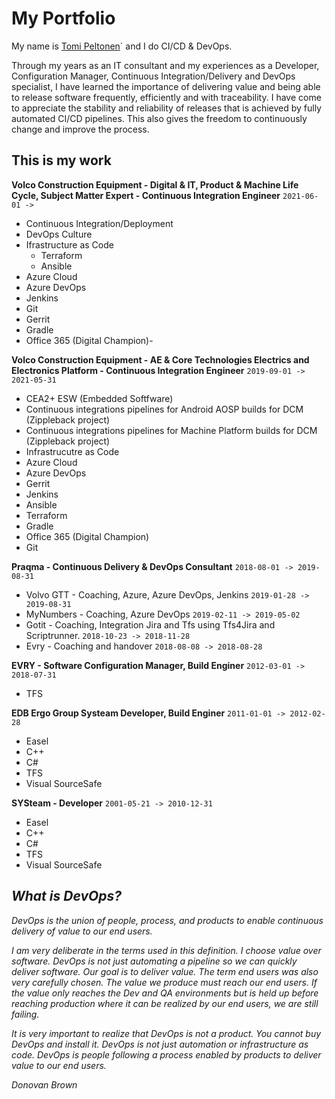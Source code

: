 # My Portfolio

My name is [Tomi Peltonen](https://www.linkedin.com/in/tomipeltonen/)` and I do CI/CD & DevOps.

Through my years as an IT consultant and my experiences as a Developer, Configuration Manager, Continuous Integration/Delivery and DevOps specialist, I have learned the importance of delivering value and being able to release software frequently, efficiently and with traceability. I have come to appreciate the stability and reliability of releases that is achieved by fully automated CI/CD pipelines. This also gives the freedom to continuously change and improve the process.

## This is my work

**Volco Construction Equipment - Digital & IT, Product & Machine Life Cycle, Subject Matter Expert - Continuous Integration Engineer** `2021-06-01 ->`
- Continuous Integration/Deployment
- DevOps Culture
- Ifrastructure as Code
  - Terraform
  - Ansible
- Azure Cloud
- Azure DevOps
- Jenkins
- Git
- Gerrit
- Gradle
- Office 365 (Digital Champion)- 

**Volco Construction Equipment - AE & Core Technologies Electrics and Electronics Platform - Continuous Integration Engineer** `2019-09-01 -> 2021-05-31`

- CEA2+ ESW (Embedded Softfware)
- Continuous integrations pipelines for Android AOSP builds for DCM (Zippleback project)
- Continuous integrations pipelines for Machine Platform builds for DCM (Zippleback project)
- Infrastrucutre as Code
- Azure Cloud
- Azure DevOps
- Gerrit
- Jenkins
- Ansible
- Terraform
- Gradle
- Office 365 (Digital Champion)
- Git

**Praqma - Continuous Delivery & DevOps Consultant** `2018-08-01 -> 2019-08-31`

- Volvo GTT - Coaching, Azure,  Azure DevOps, Jenkins `2019-01-28 -> 2019-08-31`
- MyNumbers - Coaching, Azure DevOps `2019-02-11 -> 2019-05-02`
- Gotit - Coaching, Integration Jira and Tfs using Tfs4Jira and Scriptrunner. `2018-10-23 -> 2018-11-28`
- Evry - Coaching and handover `2018-08-08 -> 2018-08-28`

**EVRY - Software Configuration Manager, Build Enginer** `2012-03-01 -> 2018-07-31`

- TFS

**EDB Ergo Group Systeam Developer, Build Enginer** `2011-01-01 -> 2012-02-28`

- Easel
- C++
- C#
- TFS
- Visual SourceSafe

**SYSteam - Developer** `2001-05-21 -> 2010-12-31`

- Easel
- C++
- C#
- TFS
- Visual SourceSafe

## _What is DevOps?_

_DevOps is the union of people, process, and products to enable continuous delivery of value to our end users._

_I am very deliberate in the terms used in this definition. I choose value over software.  DevOps is not just automating a pipeline so we can quickly deliver software. Our goal is to deliver value.  The term end users was also very carefully chosen.  The value we produce must reach our end users.  If the value only reaches the Dev and QA environments but is held up before reaching production where it can be realized by our end users, we are still failing._

_It is very important to realize that DevOps is not a product.  You cannot buy DevOps and install it.  DevOps is not just automation or infrastructure as code.  DevOps is people following a process enabled by products to deliver value to our end users._

_Donovan Brown_
